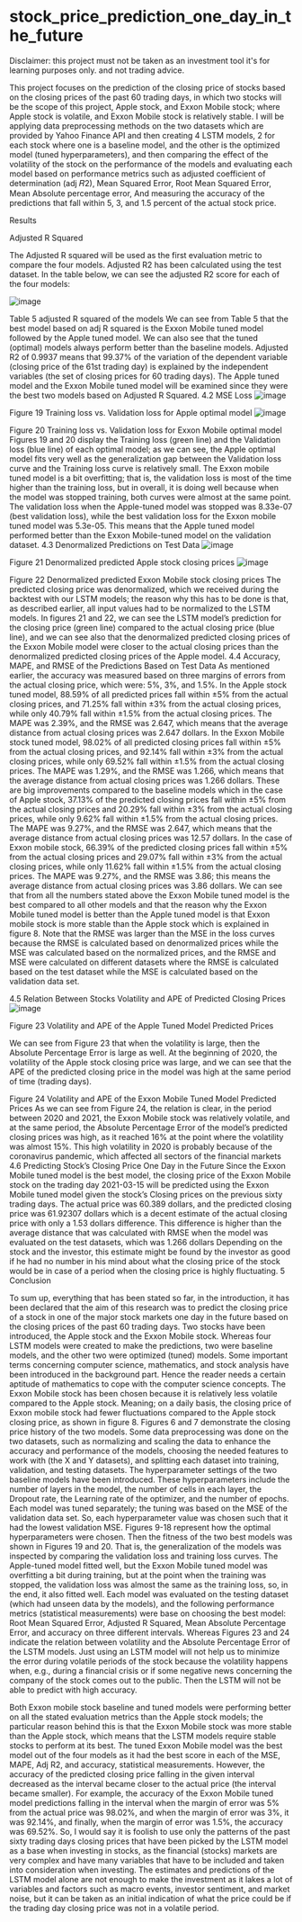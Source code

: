 # stock_price_prediction_one_day_in_the_future
Disclaimer:
this project must not be taken as an investment tool it's for learning purposes only. and not trading advice.

This project focuses on the prediction of the closing price of stocks based on the closing prices of
the past 60 trading days, in which two stocks will be the scope of this project, Apple stock, and
Exxon Mobile stock; where Apple stock is volatile, and Exxon Mobile stock is relatively stable. I
will be applying data preprocessing methods on the two datasets which are provided by Yahoo
Finance API and then creating 4 LSTM models, 2 for each stock where one is a baseline model,
and the other is the optimized model (tuned hyperparameters), and then comparing the effect of the
volatility of the stock on the performance of the models and evaluating each model based on
performance metrics such as adjusted coefficient of determination (adj 𝑅2), Mean Squared Error,
Root Mean Squared Error, Mean Absolute percentage error, And measuring the accuracy of the
predictions that fall within 5, 3, and 1.5 percent of the actual stock price.

Results

Adjusted R Squared 

The Adjusted R squared will be used as the first evaluation metric to compare the four models. Adjusted R2 has been calculated using the test dataset.  In the table below, we can see the adjusted R2 score for each of the four models:

![image](https://github.com/michelhaj/stock_price_prediction_one_day_in_the_future/assets/36920883/ff878b69-fb97-4269-9092-ea08ea8be86e)

 
Table 5 adjusted R squared of the models
We can see from Table 5 that the best model based on adj R squared is the Exxon Mobile tuned model followed by the Apple tuned model. We can also see that the tuned (optimal) models always perform better than the baseline models. Adjusted R2 of 0.9937 means that 99.37% of the variation of the dependent variable (closing price of the 61st trading day) is explained by the independent variables (the set of closing prices for 60 trading days). The Apple tuned model and the Exxon Mobile tuned model will be examined since they were the best two models based on Adjusted R Squared.
4.2	MSE Loss
![image](https://github.com/michelhaj/stock_price_prediction_one_day_in_the_future/assets/36920883/09f35afb-d278-438c-92c9-8a52c9fb20ad)

Figure 19 Training loss vs. Validation loss for Apple optimal model
 ![image](https://github.com/michelhaj/stock_price_prediction_one_day_in_the_future/assets/36920883/0143ec58-3a8e-4c14-805e-62d49f71d10c)

Figure 20 Training loss vs. Validation loss for Exxon Mobile optimal model
Figures 19 and 20 display the Training loss (green line) and the Validation loss (blue line) of each optimal model; as we can see, the Apple optimal model fits very well as the generalization gap between the Validation loss curve and the Training loss curve is relatively small. The Exxon mobile tuned model is a bit overfitting; that is, the validation loss is most of the time higher than the training loss, but in overall, it is doing well because when the model was stopped training, both curves were almost at the same point. The validation loss when the Apple-tuned model was stopped was 8.33e-07 (best validation loss), while the best validation loss for the Exxon mobile tuned model was 5.3e-05. This means that the Apple tuned model performed better than the Exxon Mobile-tuned model on the validation dataset.
4.3	Denormalized Predictions on Test Data
![image](https://github.com/michelhaj/stock_price_prediction_one_day_in_the_future/assets/36920883/229e735d-cdcb-4707-bf61-68a0d3648d00)


Figure 21 Denormalized predicted Apple stock closing prices
 ![image](https://github.com/michelhaj/stock_price_prediction_one_day_in_the_future/assets/36920883/14a6e1fb-3747-473c-85d6-8152557274e8)

Figure 22 Denormalized predicted Exxon Mobile stock closing prices
The predicted closing price was denormalized, which we received during the backtest with
our LSTM models; the reason why this has to be done is that, as described earlier, all input values had to be normalized to the LSTM models. In figures 21 and 22, we can see the LSTM model’s prediction for the closing price (green line) compared to the actual closing price (blue line), and we can see also that the denormalized predicted closing prices of the Exxon Mobile model were closer to the actual closing prices than the denormalized predicted closing prices of the Apple model.
4.4	Accuracy, MAPE, and RMSE of the Predictions Based on Test Data
As mentioned earlier, the accuracy was measured based on three margins of errors from the actual closing price, which were: 5%, 3%, and 1.5%. 
In the Apple stock tuned model, 88.59% of all predicted prices fall within ±5% from the actual closing prices, and 71.25% fall within ±3% from the actual closing prices, while only 40.79% fall within ±1.5% from the actual closing prices. The MAPE was 2.39%, and the RMSE was 2.647, which means that the average distance from actual closing prices was 2.647 dollars.
In the Exxon Mobile stock tuned model, 98.02% of all predicted closing prices fall within ±5% from the actual closing prices, and 92.14% fall within ±3% from the actual closing prices, while only 69.52% fall within ±1.5% from the actual closing prices. The MAPE was 1.29%, and the RMSE was 1.266, which means that the average distance from actual closing prices was 1.266 dollars.
These are big improvements compared to the baseline models which in the case of Apple stock, 37.13% of the predicted closing prices fall within ±5% from the actual closing prices and 20.29% fall within ±3% from the actual closing prices, while only 9.62% fall within ±1.5% from the actual closing prices. The MAPE was 9.27%, and the RMSE was 2.647, which means that the average distance from actual closing prices was 12.57 dollars.
In the case of Exxon mobile stock, 66.39% of the predicted closing prices fall within ±5% from the actual closing prices and 29.07% fall within ±3% from the actual closing prices, while only 11.62% fall within ±1.5% from the actual closing prices. The MAPE was 9.27%, and the RMSE was 3.86; this means the average distance from actual closing prices was 3.86 dollars.
We can see that from all the numbers stated above the Exxon Mobile tuned model is the best compared to all other models and that the reason why the Exxon Mobile tuned model is better than the Apple tuned model is that Exxon mobile stock is more stable than the Apple stock which is explained in figure 8.
Note that the RMSE was larger than the MSE in the loss curves because the RMSE is calculated based on denormalized prices while the MSE was calculated based on the normalized prices, and the RMSE and MSE were calculated on different datasets where the RMSE is calculated based on the test dataset while the MSE is calculated based on the validation data set.

4.5	Relation Between Stocks Volatility and APE of Predicted Closing Prices
![image](https://github.com/michelhaj/stock_price_prediction_one_day_in_the_future/assets/36920883/cafe9358-d130-4857-bc78-9ec5e3f9df18)

Figure 23 Volatility and APE of the Apple Tuned Model Predicted Prices

We can see from Figure 23 that when the volatility is large, then the Absolute Percentage Error is large as well. At the beginning of 2020, the volatility of the Apple stock closing price was large, and we can see that the APE of the predicted closing price in the model was high at the same period of time (trading days).
 
Figure 24 Volatility and APE of the Exxon Mobile Tuned Model Predicted Prices
As we can see from Figure 24, the relation is clear, in the period between 2020 and 2021, the Exxon Mobile stock was relatively volatile, and at the same period, the Absolute Percentage Error of the model’s predicted closing prices was high, as it reached 16% at the point where the volatility was almost 15%. This high volatility in 2020 is probably because of the coronavirus pandemic, which affected all sectors of the financial markets
4.6	Predicting Stock’s Closing Price One Day in the Future
Since the Exxon Mobile tuned model is the best model, the closing price of the Exxon Mobile stock on the trading day 2021-03-15 will be predicted using the Exxon Mobile tuned model given the stock’s Closing prices on the previous sixty trading days.
The actual price was 60.389 dollars, and the predicted closing price was 61.92307 dollars which is a decent estimate of the actual closing price with only a 1.53 dollars difference. This difference is higher than the average distance that was calculated with RMSE when the model was evaluated on the test datasets, which was 1.266 dollars
Depending on the stock and the investor, this estimate might be found by the investor as good if he had no number in his mind about what the closing price of the stock would be in case of a period when the closing price is highly fluctuating.
5	Conclusion

To sum up, everything that has been stated so far, in the introduction, it has been declared that the aim of this research was to predict the closing price of a stock in one of the major stock markets one day in the future based on the closing prices of the past 60 trading days. Two stocks have been introduced, the Apple stock and the Exxon Mobile stock. Whereas four LSTM models were created to make the predictions, two were baseline models, and the other two were optimized (tuned) models. Some important terms concerning computer science, mathematics, and stock analysis have been introduced in the background part. Hence the reader needs a certain aptitude of mathematics to cope with the computer science concepts.
The Exxon Mobile stock has been chosen because it is relatively less volatile compared to the Apple stock. Meaning; on a daily basis, the closing price of Exxon mobile stock had fewer fluctuations compared to the Apple stock closing price, as shown in figure 8.  Figures 6 and 7 demonstrate the closing price history of the two models.
Some data preprocessing was done on the two datasets, such as normalizing and scaling the data to enhance the accuracy and performance of the models, choosing the needed features to work with (the X and Y datasets), and splitting each dataset into training, validation, and testing datasets.
The hyperparameter settings of the two baseline models have been introduced. These hyperparameters include the number of layers in the model, the number of cells in each layer, the Dropout rate, the Learning rate of the optimizer, and the number of epochs. Each model was tuned separately; the tuning was based on the MSE of the validation data set. So, each hyperparameter value was chosen such that it had the lowest validation MSE. Figures 9-18 represent how the optimal hyperparameters were chosen.
Then the fitness of the two best models was shown in Figures 19 and 20. That is, the generalization of the models was inspected by comparing the validation loss and training loss curves. The Apple-tuned model fitted well, but the Exxon Mobile tuned model was overfitting a bit during training, but at the point when the training was stopped, the validation loss was almost the same as the training loss, so, in the end, it also fitted well.
Each model was evaluated on the testing dataset (which had unseen data by the models), and the following performance metrics (statistical measurements) were base on choosing the best model: Root Mean Squared Error, Adjusted R Squared, Mean Absolute Percentage Error, and accuracy on three different intervals. Whereas Figures 23 and 24 indicate the relation between volatility and the Absolute Percentage Error of the LSTM models. Just using an LSTM model will not help us to minimize the error during volatile periods of the stock because the volatility happens when, e.g., during a financial crisis or if some negative news concerning the company of the stock comes out to the public. Then the LSTM will not be able to predict with high accuracy.

Both Exxon mobile stock baseline and tuned models were performing better on all the stated evaluation metrics than the Apple stock models; the particular reason behind this is that the Exxon Mobile stock was more stable than the Apple stock, which means that the LSTM models require stable stocks to perform at its best.
The tuned Exxon Mobile model was the best model out of the four models as it had the best score in each of the MSE, MAPE, Adj R2, and accuracy, statistical measurements. However, the accuracy of the predicted closing price falling in the given interval decreased as the interval became closer to the actual price (the interval became smaller). For example, the accuracy of the Exxon Mobile tuned model predictions falling in the interval when the margin of error was 5% from the actual price was 98.02%, and when the margin of error was 3%, it was 92.14%, and finally, when the margin of error was 1.5%, the accuracy was 69.52%.
So, I would say it is foolish to use only the patterns of the past sixty trading days closing prices that have been picked by the LSTM model as a base when investing in stocks, as the financial (stocks) markets are very complex and have many variables that have to be included and taken into consideration when investing. 
The estimates and predictions of the LSTM model alone are not enough to make the investment as it lakes a lot of variables and factors such as macro events, investor sentiment, and market noise, but it can be taken as an initial indication of what the price could be if the trading day closing price was not in a volatile period.
